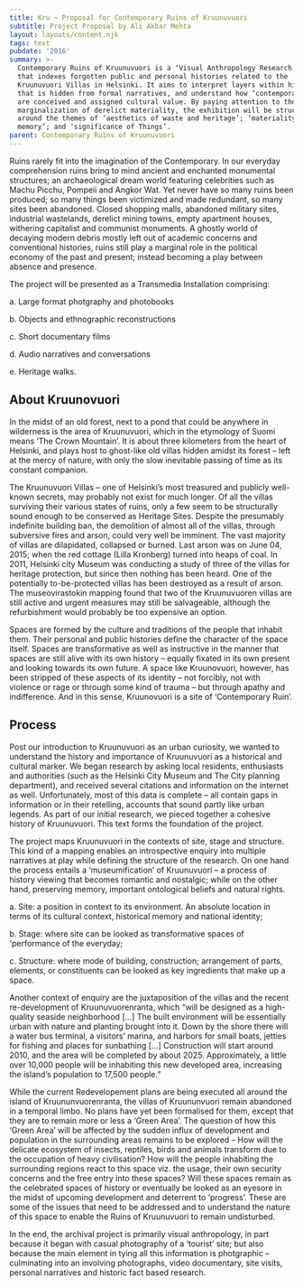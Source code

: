 ```yaml
---
title: Kru ~ Proposal for Contemporary Ruins of Kruunuvuori
subtitle: Project Proposal by Ali Akbar Mehta
layout: layouts/content.njk
tags: text
pubdate: '2016'
summary: >-
  Contemporary Ruins of Kruunuvuori is a ‘Visual Anthropology Research Project’
  that indexes forgotten public and personal histories related to the
  Kruunuvuori Villas in Helsinki. It aims to interpret layers within history
  that is hidden from formal narratives, and understand how ‘contemporary ruins’
  are conceived and assigned cultural value. By paying attention to the
  marginalization of derelict materiality, the exhibition will be structured
  around the themes of ‘aesthetics of waste and heritage’; ‘materiality of
  memory’; and ‘significance of Things’.
parent: Contemporary Ruins of Kruunuvuori
---
```

Ruins rarely fit into the imagination of the Contemporary. In our everyday comprehension ruins bring to mind ancient and enchanted monumental structures; an archaeological dream world featuring celebrities such as Machu Picchu, Pompeii and Angkor Wat. Yet never have so many ruins been produced; so many things been victimized and made redundant, so many sites been abandoned. Closed shopping malls, abandoned military sites, industrial wastelands, derelict mining towns, empty apartment houses, withering capitalist and communist monuments. A ghostly world of decaying modern debris mostly left out of academic concerns and conventional histories, ruins still play a marginal role in the political economy of the past and present; instead becoming a play between absence and presence.

The project will be presented as a Transmedia Installation comprising:

a.	Large format photgraphy and photobooks

b.	Objects and ethnographic reconstructions

c.	Short documentary films

d.	Audio narratives and conversations

e.	Heritage walks.



## About Kruunovuori

In the midst of an old forest, next to a pond that could be anywhere in wilderness is the area of Kruunuvuori, which in the etymology of Suomi means ‘The Crown Mountain’. It is about three kilometers from the heart of Helsinki, and plays host to ghost-like old villas hidden amidst its forest – left at the mercy of nature, with only the slow inevitable passing of time as its constant companion.

The Kruunuvuori Villas – one of Helsinki’s most treasured and publicly well-known secrets, may probably not exist for much longer. Of all the villas surviving their various states of ruins, only a few seem to be structurally sound enough to be conserved as Heritage Sites. Despite the presumably indefinite building ban, the demolition of almost all of the villas, through subversive fires and arson, could very well be imminent. The vast majority of villas are dilapidated, collapsed or burned. Last arson was on June 04, 2015; when the red cottage (Lilla Kronberg) turned into heaps of coal. In 2011, Helsinki city Museum was conducting a study of three of the villas for heritage protection, but since then nothing has been heard. One of the potentially to-be-protected villas has been destroyed as a result of arson. The museovirastokin mapping found that two of the Kruunuvuoren villas are still active and urgent measures may still be salvageable, although the refurbishment would probably be too expensive an option.

Spaces are formed by the culture and traditions of the people that inhabit them. Their personal and public histories define the character of the space itself. Spaces are transformative as well as instructive in the manner that spaces are still alive with its own history – equally fixated in its own present and looking towards its own future. A space like Kruunovuori, however, has been stripped of these aspects of its identity – not forcibly, not with violence or rage or through some kind of trauma – but through apathy and indifference. And in this sense, Kruunovuori is a site of ‘Contemporary Ruin’.



## Process

Post our introduction to Kruunuvuori as an urban curiosity, we wanted to understand the history and importance of Kruunuvuori as a historical and cultural marker. We began research by asking local residents, enthusiasts and authorities (such as the Helsinki City Museum and The City planning department), and received several citations and information on the internet as well. Unfortunately, most of this data is complete – all contain gaps in information or in their retelling, accounts that sound partly like urban legends. As part of our initial research, we pieced together a cohesive history of Kruunuvuori. This text forms the foundation of the project.

The project maps Kruunuvuori in the contexts of site, stage and structure. This kind of a mapping enables an introspective enquiry into multiple narratives at play while defining the structure of the research. On one hand the process entails a ‘museumification’ of Kruunuvuori – a process of history viewing that becomes romantic and nostalgic; while on the other hand, preserving memory, important ontological beliefs and natural rights.



a.	Site: a position in context to its environment. An absolute location in terms of its cultural context, historical memory and national identity;

b.	Stage: where site can be looked as transformative spaces of 'performance of the everyday;

c.	Structure: where mode of building, construction; arrangement of parts, elements, or constituents can be looked as key ingredients that make up a space.



Another context of enquiry are the juxtaposition of the villas and the recent re-development of Kruunuvuorenranta, which “will be designed as a high-quality seaside neighborhood \[…] The built environment will be essentially urban with nature and planting brought into it. Down by the shore there will a water bus terminal, a visitors’ marina, and harbors for small boats, jetties for fishing and places for sunbathing \[…] Construction will start around 2010, and the area will be completed by about 2025. Approximately, a little over 10,000 people will be inhabiting this new developed area, increasing the island’s population to 17,500 people.”

While the current Redevelopement plans are being executed all around the island of Kruununvuorenranta, the villas of Kruununvuori remain abandoned in a temporal limbo. No plans have yet been formalised for them, except that they are to remain more or less a ‘Green Area’. The question of how this ‘Green Area’ will be affected by the sudden influx of development and population in the surrounding areas remains to be explored – How will the delicate ecosystem of insects, reptiles, birds and animals transform due to the occupation of heavy civilisation? How will the people inhabiting the surrounding regions react to this space viz. the usage, their own security concerns and the free entry into these spaces? Will these spaces remain as the celebrated spaces of history or eventually be looked as an eyesore in the midst of upcoming development and deterrent to ‘progress’. These are some of the issues that need to be addressed and to understand the nature of this space to enable the Ruins of Kruunuvuori to remain undisturbed.

In the end, the archival project is primarily visual anthropology, in part because it began with casual photography of a ‘tourist’ site; but also because the main element in tying all this information is photgraphic – culminating into an involving photographs, video documentary, site visits, personal narratives and historic fact based research.
